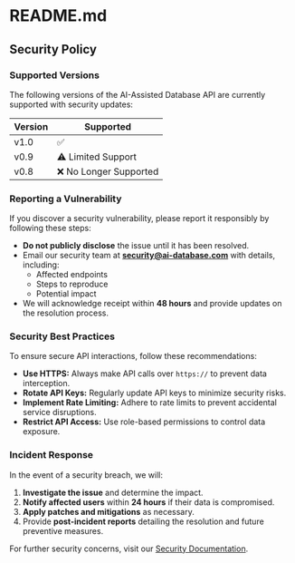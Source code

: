 # README.md

## Security Policy

### Supported Versions
The following versions of the AI-Assisted Database API are currently supported with security updates:

| Version | Supported |
|---------|----------|
| v1.0    | ✅        |
| v0.9    | ⚠️ Limited Support |
| v0.8    | ❌ No Longer Supported |

### Reporting a Vulnerability
If you discover a security vulnerability, please report it responsibly by following these steps:

- **Do not publicly disclose** the issue until it has been resolved.
- Email our security team at **security@ai-database.com** with details, including:
  - Affected endpoints
  - Steps to reproduce
  - Potential impact
- We will acknowledge receipt within **48 hours** and provide updates on the resolution process.

### Security Best Practices
To ensure secure API interactions, follow these recommendations:

- **Use HTTPS:** Always make API calls over `https://` to prevent data interception.
- **Rotate API Keys:** Regularly update API keys to minimize security risks.
- **Implement Rate Limiting:** Adhere to rate limits to prevent accidental service disruptions.
- **Restrict API Access:** Use role-based permissions to control data exposure.

### Incident Response
In the event of a security breach, we will:

1. **Investigate the issue** and determine the impact.
2. **Notify affected users** within **24 hours** if their data is compromised.
3. **Apply patches and mitigations** as necessary.
4. Provide **post-incident reports** detailing the resolution and future preventive measures.

For further security concerns, visit our [Security Documentation](https://security.ai-database.com).

